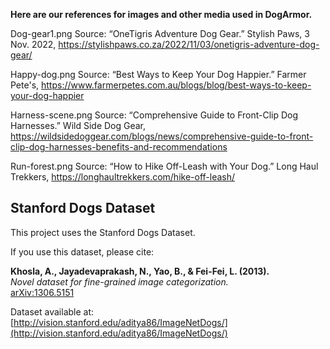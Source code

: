 **Here are our references for images and other media used in DogArmor.**



Dog-gear1.png
Source: “OneTigris Adventure Dog Gear.” Stylish Paws, 3 Nov. 2022, https://stylishpaws.co.za/2022/11/03/onetigris-adventure-dog-gear/

Happy-dog.png
Source: “Best Ways to Keep Your Dog Happier.” Farmer Pete's, https://www.farmerpetes.com.au/blogs/blog/best-ways-to-keep-your-dog-happier

Harness-scene.png
Source: “Comprehensive Guide to Front-Clip Dog Harnesses.” Wild Side Dog Gear, https://wildsidedoggear.com/blogs/news/comprehensive-guide-to-front-clip-dog-harnesses-benefits-and-recommendations

Run-forest.png
Source: “How to Hike Off-Leash with Your Dog.” Long Haul Trekkers, https://longhaultrekkers.com/hike-off-leash/



## Stanford Dogs Dataset

This project uses the Stanford Dogs Dataset.

If you use this dataset, please cite:

**Khosla, A., Jayadevaprakash, N., Yao, B., & Fei-Fei, L. (2013).**  
*Novel dataset for fine-grained image categorization.*  
[arXiv:1306.5151](https://arxiv.org/abs/1306.5151)

Dataset available at:  
[http://vision.stanford.edu/aditya86/ImageNetDogs/](http://vision.stanford.edu/aditya86/ImageNetDogs/)
